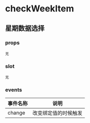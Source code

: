 # checkWeekItem

## 星期数据选择

### props

``无``

### slot

``无``

### events

|事件名称|说明|
|-------|---|
|change|改变绑定值的时候触发|
